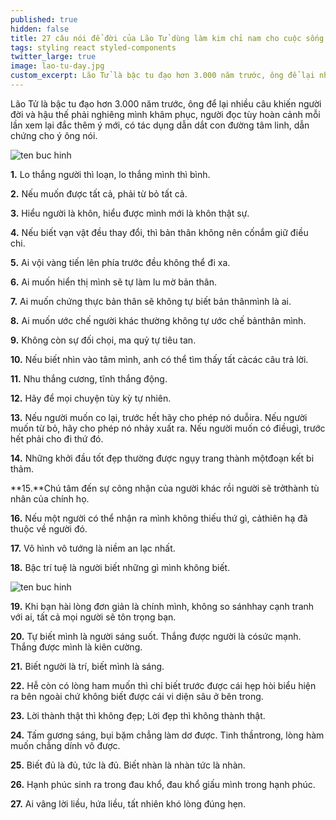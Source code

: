 ```yaml
---
published: true
hidden: false
title: 27 câu nói để đời của Lão Tử dùng làm kim chỉ nam cho cuộc sống
tags: styling react styled-components
twitter_large: true
image: lao-tu-day.jpg
custom_excerpt: Lão Tử là bậc tu đạo hơn 3.000 năm trước, ông để lại nhiều câu khiến người đời và hậu thế phải nghiêng mình khâm phục, người đọc tùy hoàn cảnh mỗi lần xem lại đắc thêm ý mới, có tác dụng dẫn dắt con đường tâm linh, dẫn chứng cho ý ông nói.
---
```


Lão Tử là bậc tu đạo hơn 3.000 năm trước, ông để lại nhiều câu khiến người đời và hậu thế phải nghiêng mình khâm phục, người đọc tùy hoàn cảnh mỗi lần xem lại đắc thêm ý mới, có tác dụng dẫn dắt con đường tâm linh, dẫn chứng cho ý ông nói.

![ten buc hinh](https://www.ohay.tv/file/v1/upload/content/2016-01/29/33-e68dcc3e8213eeade176622a850762be.jpg "ten buc hinh")

**1.** Lo thắng người thì loạn, lo thắng mình thì bình.

**2.** Nếu muốn được tất cả, phải từ bỏ tất cả.

**3.** Hiểu người là khôn, hiểu được mình mới là khôn thật sự.

**4.** Nếu biết vạn vật đều thay đổi, thì bản thân không nên cốnắm giữ điều chi.

**5.** Ai vội vàng tiến lên phía trước đều không thể đi xa.

**6.** Ai muốn hiển thị mình sẽ tự làm lu mờ bản thân.

**7.** Ai muốn chứng thực bản thân sẽ không tự biết bản thânmình là ai.

**8.** Ai muốn ước chế người khác thường không tự ước chế bảnthân mình.

**9.** Không còn sự đối chọi, ma quỷ tự tiêu tan.

**10.** Nếu biết nhìn vào tâm mình, anh có thể tìm thấy tất cảcác câu trả lời.

**11.** Nhu thắng cương, tĩnh thắng động.

**12.** Hãy để mọi chuyện tùy kỳ tự nhiên.

**13.** Nếu người muốn co lại, trước hết hãy cho phép nó duỗira. Nếu người muốn từ bỏ, hãy cho phép nó nhảy xuất ra. Nếu người muốn có điềugì, trước hết phải cho đi thứ đó.

**14.** Những khởi đầu tốt đẹp thường được ngụy trang thành mộtđoạn kết bi thảm.

**15.**Chú tâm đến sự công nhận của người khác rồi người sẽ trởthành tù nhân của chính họ.

**16.** Nếu một người có thể nhận ra mình không thiếu thứ gì, cảthiên hạ đã thuộc về người đó.

**17.** Vô hình vô tướng là niềm an lạc nhất.

**18.** Bậc trí tuệ là người biết những gì mình không biết.

![ten buc hinh](https://www.ohay.tv/file/v1/upload/content/2016-01/29/1-79b4e097e21d20f9c2fc23ff73630131.jpg "ten buc hinh")

**19.** Khi bạn hài lòng đơn giản là chính mình, không so sánhhay cạnh tranh với ai, tất cả mọi người sẽ tôn trọng bạn.

**20.** Tự biết mình là người sáng suốt. Thắng được người là cósức mạnh. Thắng được mình là kiên cường.

**21.** Biết người là trí, biết mình là sáng.

**22.** Hễ còn có lòng ham muốn thì chỉ biết trước được cái hẹp hòi biểu hiện ra bên ngoài chứ không biết được cái vi diện sâu ở bên trong.

**23.** Lời thành thật thì không đẹp; Lời đẹp thì không thành thật.

**24.** Tấm gương sáng, bụi bặm chẳng làm dơ được. Tinh thầntrong, lòng hàm muốn chẳng dính vô được.

**25.** Biết đủ là đủ, tức là đủ. Biết nhàn là nhàn tức là nhàn.

**26.** Hạnh phúc sinh ra trong đau khổ, đau khổ giấu mình trong hạnh phúc.

**27.** Ai vâng lời liều, hứa liều, tất nhiên khó lòng đúng hẹn.